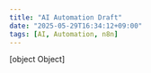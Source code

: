 ```yaml
---
title: "AI Automation Draft"
date: "2025-05-29T16:34:12+09:00"
tags: [AI, Automation, n8n]
---
```


[object Object]